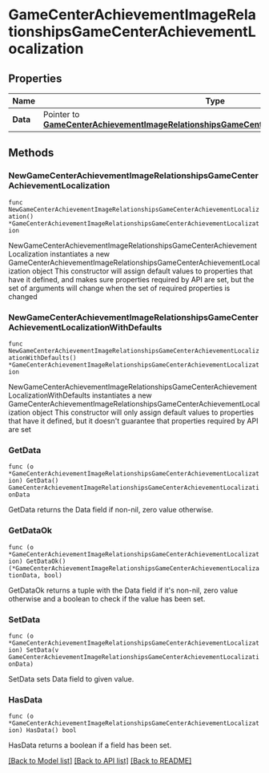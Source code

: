 # GameCenterAchievementImageRelationshipsGameCenterAchievementLocalization

## Properties

Name | Type | Description | Notes
------------ | ------------- | ------------- | -------------
**Data** | Pointer to [**GameCenterAchievementImageRelationshipsGameCenterAchievementLocalizationData**](GameCenterAchievementImageRelationshipsGameCenterAchievementLocalizationData.md) |  | [optional] 

## Methods

### NewGameCenterAchievementImageRelationshipsGameCenterAchievementLocalization

`func NewGameCenterAchievementImageRelationshipsGameCenterAchievementLocalization() *GameCenterAchievementImageRelationshipsGameCenterAchievementLocalization`

NewGameCenterAchievementImageRelationshipsGameCenterAchievementLocalization instantiates a new GameCenterAchievementImageRelationshipsGameCenterAchievementLocalization object
This constructor will assign default values to properties that have it defined,
and makes sure properties required by API are set, but the set of arguments
will change when the set of required properties is changed

### NewGameCenterAchievementImageRelationshipsGameCenterAchievementLocalizationWithDefaults

`func NewGameCenterAchievementImageRelationshipsGameCenterAchievementLocalizationWithDefaults() *GameCenterAchievementImageRelationshipsGameCenterAchievementLocalization`

NewGameCenterAchievementImageRelationshipsGameCenterAchievementLocalizationWithDefaults instantiates a new GameCenterAchievementImageRelationshipsGameCenterAchievementLocalization object
This constructor will only assign default values to properties that have it defined,
but it doesn't guarantee that properties required by API are set

### GetData

`func (o *GameCenterAchievementImageRelationshipsGameCenterAchievementLocalization) GetData() GameCenterAchievementImageRelationshipsGameCenterAchievementLocalizationData`

GetData returns the Data field if non-nil, zero value otherwise.

### GetDataOk

`func (o *GameCenterAchievementImageRelationshipsGameCenterAchievementLocalization) GetDataOk() (*GameCenterAchievementImageRelationshipsGameCenterAchievementLocalizationData, bool)`

GetDataOk returns a tuple with the Data field if it's non-nil, zero value otherwise
and a boolean to check if the value has been set.

### SetData

`func (o *GameCenterAchievementImageRelationshipsGameCenterAchievementLocalization) SetData(v GameCenterAchievementImageRelationshipsGameCenterAchievementLocalizationData)`

SetData sets Data field to given value.

### HasData

`func (o *GameCenterAchievementImageRelationshipsGameCenterAchievementLocalization) HasData() bool`

HasData returns a boolean if a field has been set.


[[Back to Model list]](../README.md#documentation-for-models) [[Back to API list]](../README.md#documentation-for-api-endpoints) [[Back to README]](../README.md)


